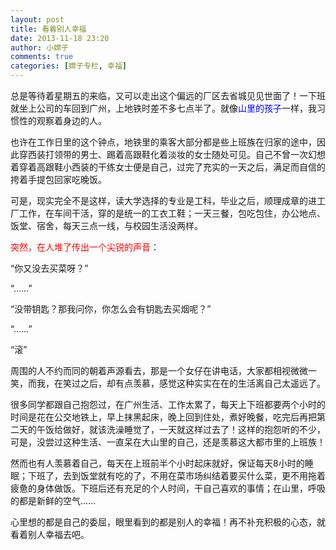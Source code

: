 ```yaml
---
layout: post
title: 看着别人幸福
date: 2013-11-18 23:20
author: 小嫦子
comments: true
categories: [嫦子专栏, 幸福]
---
```

总是等待着星期五的来临，又可以走出这个偏远的厂区去省城见见世面了！一下班就坐上公司的车回到广州，上地铁时差不多七点半了。就像<span style="color: #0000ff;">山里的孩子</span>一样，我习惯性的观察着身边的人。
<!--more-->
也许在工作日里的这个钟点，地铁里的乘客大部分都是些上班族在归家的途中，因此穿西装打领带的男士、踢着高跟鞋化着淡妆的女士随处可见。自己不曾一次幻想着穿着高跟鞋小西装的干练女士便是自己，过完了充实的一天之后，满足而自信的挎着手提包回家吃晚饭。

可是，现实完全不是这样，读大学选择的专业是工科，毕业之后，顺理成章的进工厂工作，在车间干活，穿的是统一的工衣工鞋；一天三餐，包吃包住，办公地点、饭堂、宿舍，每天三点一线，与校园生活没两样。

<span style="color: #ff0000;">突然，在人堆了传出一个尖锐的声音</span>：

“你又没去买菜呀？”

“……”

“没带钥匙？那我问你，你怎么会有钥匙去买烟呢？”

“……”

“滚”

周围的人不约而同的朝着声源看去，那是一个女仔在讲电话，大家都相视微微一笑，而我，在笑过之后，却有点羡慕，感觉这种实实在在的生活离自己太遥远了。

很多同学都跟自己抱怨过，在广州生活、工作太累了，每天上下班都要两个小时的时间是花在公交地铁上，早上抹黑起床，晚上回到住处，煮好晚餐，吃完后再把第二天的午饭给做好，就该洗澡睡觉了，一天就这样过去了！这样的抱怨听的不少，可是，没尝过这种生活、一直呆在大山里的自己，还是羡慕这大都市里的上班族！

然而也有人羡慕着自己，每天在上班前半个小时起床就好，保证每天8小时的睡眠；下班了，去到饭堂就有吃的了，不用在菜市场纠结着要买什么菜，更不用拖着疲惫的身体做饭。下班后还有充足的个人时间，干自己喜欢的事情；在山里，呼吸的都是新鲜的空气……

心里想的都是自己的委屈，眼里看到的都是别人的幸福！再不补充积极的心态，就看着别人幸福去吧。
